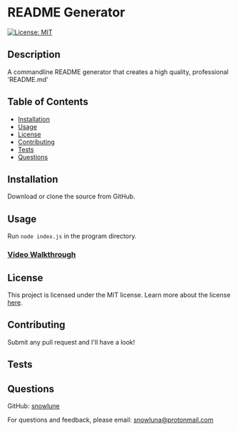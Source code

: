 # README Generator
[![License: MIT](https://img.shields.io/badge/License-MIT-yellow.svg)](https://opensource.org/licenses/MIT)
## Description
A commandline README generator that creates a high quality, professional 'README.md'

## Table of Contents
- [Installation](#installation)
- [Usage](#usage)
- [License](#license)
- [Contributing](#contributing)
- [Tests](#tests)
- [Questions](#questions)
## Installation
Download or clone the source from GitHub.

## Usage
Run `node index.js` in the program directory.
### [Video Walkthrough](#)

## License
This project is licensed under the MIT license.
Learn more about the license [here](https://opensource.org/licenses/MIT).
## Contributing
Submit any pull request and I'll have a look!

## Tests
## Questions
GitHub: [snowlune](https://github.com/snowlune)

For questions and feedback, please email: [snowluna@protonmail.com](mailto:snowluna@protonmail.com)

